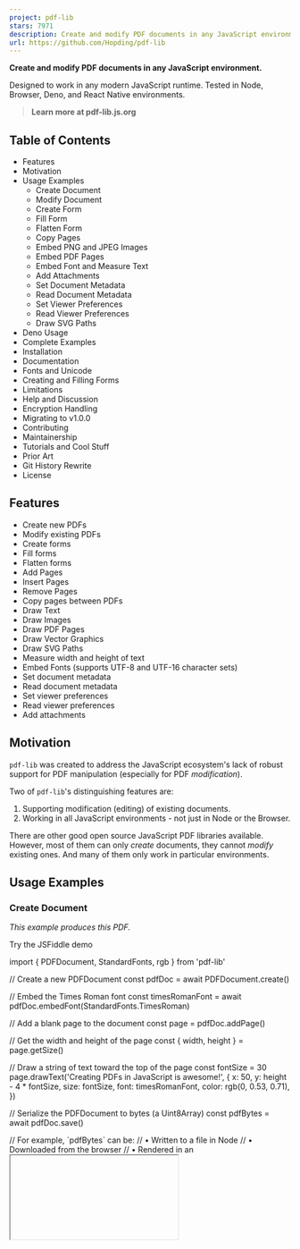```yaml
---
project: pdf-lib
stars: 7971
description: Create and modify PDF documents in any JavaScript environment
url: https://github.com/Hopding/pdf-lib
---
```


**Create and modify PDF documents in any JavaScript environment.**

Designed to work in any modern JavaScript runtime. Tested in Node, Browser, Deno, and React Native environments.

  

  

> **Learn more at pdf-lib.js.org**

Table of Contents
-----------------

-   Features
-   Motivation
-   Usage Examples
    -   Create Document
    -   Modify Document
    -   Create Form
    -   Fill Form
    -   Flatten Form
    -   Copy Pages
    -   Embed PNG and JPEG Images
    -   Embed PDF Pages
    -   Embed Font and Measure Text
    -   Add Attachments
    -   Set Document Metadata
    -   Read Document Metadata
    -   Set Viewer Preferences
    -   Read Viewer Preferences
    -   Draw SVG Paths
-   Deno Usage
-   Complete Examples
-   Installation
-   Documentation
-   Fonts and Unicode
-   Creating and Filling Forms
-   Limitations
-   Help and Discussion
-   Encryption Handling
-   Migrating to v1.0.0
-   Contributing
-   Maintainership
-   Tutorials and Cool Stuff
-   Prior Art
-   Git History Rewrite
-   License

Features
--------

-   Create new PDFs
-   Modify existing PDFs
-   Create forms
-   Fill forms
-   Flatten forms
-   Add Pages
-   Insert Pages
-   Remove Pages
-   Copy pages between PDFs
-   Draw Text
-   Draw Images
-   Draw PDF Pages
-   Draw Vector Graphics
-   Draw SVG Paths
-   Measure width and height of text
-   Embed Fonts (supports UTF-8 and UTF-16 character sets)
-   Set document metadata
-   Read document metadata
-   Set viewer preferences
-   Read viewer preferences
-   Add attachments

Motivation
----------

`pdf-lib` was created to address the JavaScript ecosystem's lack of robust support for PDF manipulation (especially for PDF _modification_).

Two of `pdf-lib`'s distinguishing features are:

1.  Supporting modification (editing) of existing documents.
2.  Working in all JavaScript environments - not just in Node or the Browser.

There are other good open source JavaScript PDF libraries available. However, most of them can only _create_ documents, they cannot _modify_ existing ones. And many of them only work in particular environments.

Usage Examples
--------------

### Create Document

_This example produces this PDF._

Try the JSFiddle demo

import { PDFDocument, StandardFonts, rgb } from 'pdf-lib'

// Create a new PDFDocument
const pdfDoc \= await PDFDocument.create()

// Embed the Times Roman font
const timesRomanFont \= await pdfDoc.embedFont(StandardFonts.TimesRoman)

// Add a blank page to the document
const page \= pdfDoc.addPage()

// Get the width and height of the page
const { width, height } \= page.getSize()

// Draw a string of text toward the top of the page
const fontSize \= 30
page.drawText('Creating PDFs in JavaScript is awesome!', {
  x: 50,
  y: height \- 4 \* fontSize,
  size: fontSize,
  font: timesRomanFont,
  color: rgb(0, 0.53, 0.71),
})

// Serialize the PDFDocument to bytes (a Uint8Array)
const pdfBytes \= await pdfDoc.save()

// For example, \`pdfBytes\` can be:
//   • Written to a file in Node
//   • Downloaded from the browser
//   • Rendered in an <iframe>

### Modify Document

_This example produces this PDF_ (when this PDF is used for the `existingPdfBytes` variable).

Try the JSFiddle demo

import { degrees, PDFDocument, rgb, StandardFonts } from 'pdf-lib';

// This should be a Uint8Array or ArrayBuffer
// This data can be obtained in a number of different ways
// If your running in a Node environment, you could use fs.readFile()
// In the browser, you could make a fetch() call and use res.arrayBuffer()
const existingPdfBytes \= ...

// Load a PDFDocument from the existing PDF bytes
const pdfDoc \= await PDFDocument.load(existingPdfBytes)

// Embed the Helvetica font
const helveticaFont \= await pdfDoc.embedFont(StandardFonts.Helvetica)

// Get the first page of the document
const pages \= pdfDoc.getPages()
const firstPage \= pages\[0\]

// Get the width and height of the first page
const { width, height } \= firstPage.getSize()

// Draw a string of text diagonally across the first page
firstPage.drawText('This text was added with JavaScript!', {
  x: 5,
  y: height / 2 + 300,
  size: 50,
  font: helveticaFont,
  color: rgb(0.95, 0.1, 0.1),
  rotate: degrees(\-45),
})

// Serialize the PDFDocument to bytes (a Uint8Array)
const pdfBytes \= await pdfDoc.save()

// For example, \`pdfBytes\` can be:
//   • Written to a file in Node
//   • Downloaded from the browser
//   • Rendered in an <iframe>

### Create Form

_This example produces this PDF._

Try the JSFiddle demo

> See also Creating and Filling Forms

import { PDFDocument } from 'pdf-lib'

// Create a new PDFDocument
const pdfDoc \= await PDFDocument.create()

// Add a blank page to the document
const page \= pdfDoc.addPage(\[550, 750\])

// Get the form so we can add fields to it
const form \= pdfDoc.getForm()

// Add the superhero text field and description
page.drawText('Enter your favorite superhero:', { x: 50, y: 700, size: 20 })

const superheroField \= form.createTextField('favorite.superhero')
superheroField.setText('One Punch Man')
superheroField.addToPage(page, { x: 55, y: 640 })

// Add the rocket radio group, labels, and description
page.drawText('Select your favorite rocket:', { x: 50, y: 600, size: 20 })

page.drawText('Falcon Heavy', { x: 120, y: 560, size: 18 })
page.drawText('Saturn IV', { x: 120, y: 500, size: 18 })
page.drawText('Delta IV Heavy', { x: 340, y: 560, size: 18 })
page.drawText('Space Launch System', { x: 340, y: 500, size: 18 })

const rocketField \= form.createRadioGroup('favorite.rocket')
rocketField.addOptionToPage('Falcon Heavy', page, { x: 55, y: 540 })
rocketField.addOptionToPage('Saturn IV', page, { x: 55, y: 480 })
rocketField.addOptionToPage('Delta IV Heavy', page, { x: 275, y: 540 })
rocketField.addOptionToPage('Space Launch System', page, { x: 275, y: 480 })
rocketField.select('Saturn IV')

// Add the gundam check boxes, labels, and description
page.drawText('Select your favorite gundams:', { x: 50, y: 440, size: 20 })

page.drawText('Exia', { x: 120, y: 400, size: 18 })
page.drawText('Kyrios', { x: 120, y: 340, size: 18 })
page.drawText('Virtue', { x: 340, y: 400, size: 18 })
page.drawText('Dynames', { x: 340, y: 340, size: 18 })

const exiaField \= form.createCheckBox('gundam.exia')
const kyriosField \= form.createCheckBox('gundam.kyrios')
const virtueField \= form.createCheckBox('gundam.virtue')
const dynamesField \= form.createCheckBox('gundam.dynames')

exiaField.addToPage(page, { x: 55, y: 380 })
kyriosField.addToPage(page, { x: 55, y: 320 })
virtueField.addToPage(page, { x: 275, y: 380 })
dynamesField.addToPage(page, { x: 275, y: 320 })

exiaField.check()
dynamesField.check()

// Add the planet dropdown and description
page.drawText('Select your favorite planet\*:', { x: 50, y: 280, size: 20 })

const planetsField \= form.createDropdown('favorite.planet')
planetsField.addOptions(\['Venus', 'Earth', 'Mars', 'Pluto'\])
planetsField.select('Pluto')
planetsField.addToPage(page, { x: 55, y: 220 })

// Add the person option list and description
page.drawText('Select your favorite person:', { x: 50, y: 180, size: 18 })

const personField \= form.createOptionList('favorite.person')
personField.addOptions(\[
  'Julius Caesar',
  'Ada Lovelace',
  'Cleopatra',
  'Aaron Burr',
  'Mark Antony',
\])
personField.select('Ada Lovelace')
personField.addToPage(page, { x: 55, y: 70 })

// Just saying...
page.drawText(\`\* Pluto should be a planet too!\`, { x: 15, y: 15, size: 15 })

// Serialize the PDFDocument to bytes (a Uint8Array)
const pdfBytes \= await pdfDoc.save()

// For example, \`pdfBytes\` can be:
//   • Written to a file in Node
//   • Downloaded from the browser
//   • Rendered in an <iframe>

### Fill Form

_This example produces this PDF_ (when this PDF is used for the `formPdfBytes` variable, this image is used for the `marioImageBytes` variable, and this image is used for the `emblemImageBytes` variable).

Try the JSFiddle demo

> See also Creating and Filling Forms

import { PDFDocument } from 'pdf-lib'

// These should be Uint8Arrays or ArrayBuffers
// This data can be obtained in a number of different ways
// If your running in a Node environment, you could use fs.readFile()
// In the browser, you could make a fetch() call and use res.arrayBuffer()
const formPdfBytes \= ...
const marioImageBytes \= ...
const emblemImageBytes \= ...

// Load a PDF with form fields
const pdfDoc \= await PDFDocument.load(formPdfBytes)

// Embed the Mario and emblem images
const marioImage \= await pdfDoc.embedPng(marioImageBytes)
const emblemImage \= await pdfDoc.embedPng(emblemImageBytes)

// Get the form containing all the fields
const form \= pdfDoc.getForm()

// Get all fields in the PDF by their names
const nameField \= form.getTextField('CharacterName 2')
const ageField \= form.getTextField('Age')
const heightField \= form.getTextField('Height')
const weightField \= form.getTextField('Weight')
const eyesField \= form.getTextField('Eyes')
const skinField \= form.getTextField('Skin')
const hairField \= form.getTextField('Hair')

const alliesField \= form.getTextField('Allies')
const factionField \= form.getTextField('FactionName')
const backstoryField \= form.getTextField('Backstory')
const traitsField \= form.getTextField('Feat+Traits')
const treasureField \= form.getTextField('Treasure')

const characterImageField \= form.getButton('CHARACTER IMAGE')
const factionImageField \= form.getTextField('Faction Symbol Image')

// Fill in the basic info fields
nameField.setText('Mario')
ageField.setText('24 years')
heightField.setText(\`5' 1"\`)
weightField.setText('196 lbs')
eyesField.setText('blue')
skinField.setText('white')
hairField.setText('brown')

// Fill the character image field with our Mario image
characterImageField.setImage(marioImage)

// Fill in the allies field
alliesField.setText(
  \[
    \`Allies:\`,
    \`  • Princess Daisy\`,
    \`  • Princess Peach\`,
    \`  • Rosalina\`,
    \`  • Geno\`,
    \`  • Luigi\`,
    \`  • Donkey Kong\`,
    \`  • Yoshi\`,
    \`  • Diddy Kong\`,
    \`\`,
    \`Organizations:\`,
    \`  • Italian Plumbers Association\`,
  \].join('\\n'),
)

// Fill in the faction name field
factionField.setText(\`Mario's Emblem\`)

// Fill the faction image field with our emblem image
factionImageField.setImage(emblemImage)

// Fill in the backstory field
backstoryField.setText(
  \`Mario is a fictional character in the Mario video game franchise, owned by Nintendo and created by Japanese video game designer Shigeru Miyamoto. Serving as the company's mascot and the eponymous protagonist of the series, Mario has appeared in over 200 video games since his creation. Depicted as a short, pudgy, Italian plumber who resides in the Mushroom Kingdom, his adventures generally center upon rescuing Princess Peach from the Koopa villain Bowser. His younger brother and sidekick is Luigi.\`,
)

// Fill in the traits field
traitsField.setText(
  \[
    \`Mario can use three basic three power-ups:\`,
    \`  • the Super Mushroom, which causes Mario to grow larger\`,
    \`  • the Fire Flower, which allows Mario to throw fireballs\`,
    \`  • the Starman, which gives Mario temporary invincibility\`,
  \].join('\\n'),
)

// Fill in the treasure field
treasureField.setText(\['• Gold coins', '• Treasure chests'\].join('\\n'))

// Serialize the PDFDocument to bytes (a Uint8Array)
const pdfBytes \= await pdfDoc.save()

// For example, \`pdfBytes\` can be:
//   • Written to a file in Node
//   • Downloaded from the browser
//   • Rendered in an <iframe>

### Flatten Form

_This example produces this PDF_ (when this PDF is used for the `formPdfBytes` variable).

Try the JSFiddle demo

import { PDFDocument } from 'pdf-lib'

// This should be a Uint8Array or ArrayBuffer
// This data can be obtained in a number of different ways
// If your running in a Node environment, you could use fs.readFile()
// In the browser, you could make a fetch() call and use res.arrayBuffer()
const formPdfBytes \= ...

// Load a PDF with form fields
const pdfDoc \= await PDFDocument.load(formPdfBytes)

// Get the form containing all the fields
const form \= pdfDoc.getForm()

// Fill the form's fields
form.getTextField('Text1').setText('Some Text');

form.getRadioGroup('Group2').select('Choice1');
form.getRadioGroup('Group3').select('Choice3');
form.getRadioGroup('Group4').select('Choice1');

form.getCheckBox('Check Box3').check();
form.getCheckBox('Check Box4').uncheck();

form.getDropdown('Dropdown7').select('Infinity');

form.getOptionList('List Box6').select('Honda');

// Flatten the form's fields
form.flatten();

// Serialize the PDFDocument to bytes (a Uint8Array)
const pdfBytes \= await pdfDoc.save()

// For example, \`pdfBytes\` can be:
//   • Written to a file in Node
//   • Downloaded from the browser
//   • Rendered in an <iframe>

### Copy Pages

_This example produces this PDF_ (when this PDF is used for the `firstDonorPdfBytes` variable and this PDF is used for the `secondDonorPdfBytes` variable).

Try the JSFiddle demo

import { PDFDocument } from 'pdf-lib'

// Create a new PDFDocument
const pdfDoc \= await PDFDocument.create()

// These should be Uint8Arrays or ArrayBuffers
// This data can be obtained in a number of different ways
// If your running in a Node environment, you could use fs.readFile()
// In the browser, you could make a fetch() call and use res.arrayBuffer()
const firstDonorPdfBytes \= ...
const secondDonorPdfBytes \= ...

// Load a PDFDocument from each of the existing PDFs
const firstDonorPdfDoc \= await PDFDocument.load(firstDonorPdfBytes)
const secondDonorPdfDoc \= await PDFDocument.load(secondDonorPdfBytes)

// Copy the 1st page from the first donor document, and
// the 743rd page from the second donor document
const \[firstDonorPage\] \= await pdfDoc.copyPages(firstDonorPdfDoc, \[0\])
const \[secondDonorPage\] \= await pdfDoc.copyPages(secondDonorPdfDoc, \[742\])

// Add the first copied page
pdfDoc.addPage(firstDonorPage)

// Insert the second copied page to index 0, so it will be the
// first page in \`pdfDoc\`
pdfDoc.insertPage(0, secondDonorPage)

// Serialize the PDFDocument to bytes (a Uint8Array)
const pdfBytes \= await pdfDoc.save()

// For example, \`pdfBytes\` can be:
//   • Written to a file in Node
//   • Downloaded from the browser
//   • Rendered in an <iframe>

### Embed PNG and JPEG Images

_This example produces this PDF_ (when this image is used for the `jpgImageBytes` variable and this image is used for the `pngImageBytes` variable).

Try the JSFiddle demo

import { PDFDocument } from 'pdf-lib'

// These should be Uint8Arrays or ArrayBuffers
// This data can be obtained in a number of different ways
// If your running in a Node environment, you could use fs.readFile()
// In the browser, you could make a fetch() call and use res.arrayBuffer()
const jpgImageBytes \= ...
const pngImageBytes \= ...

// Create a new PDFDocument
const pdfDoc \= await PDFDocument.create()

// Embed the JPG image bytes and PNG image bytes
const jpgImage \= await pdfDoc.embedJpg(jpgImageBytes)
const pngImage \= await pdfDoc.embedPng(pngImageBytes)

// Get the width/height of the JPG image scaled down to 25% of its original size
const jpgDims \= jpgImage.scale(0.25)

// Get the width/height of the PNG image scaled down to 50% of its original size
const pngDims \= pngImage.scale(0.5)

// Add a blank page to the document
const page \= pdfDoc.addPage()

// Draw the JPG image in the center of the page
page.drawImage(jpgImage, {
  x: page.getWidth() / 2 \- jpgDims.width / 2,
  y: page.getHeight() / 2 \- jpgDims.height / 2,
  width: jpgDims.width,
  height: jpgDims.height,
})

// Draw the PNG image near the lower right corner of the JPG image
page.drawImage(pngImage, {
  x: page.getWidth() / 2 \- pngDims.width / 2 + 75,
  y: page.getHeight() / 2 \- pngDims.height,
  width: pngDims.width,
  height: pngDims.height,
})

// Serialize the PDFDocument to bytes (a Uint8Array)
const pdfBytes \= await pdfDoc.save()

// For example, \`pdfBytes\` can be:
//   • Written to a file in Node
//   • Downloaded from the browser
//   • Rendered in an <iframe>

### Embed PDF Pages

_This example produces this PDF_ (when this PDF is used for the `americanFlagPdfBytes` variable and this PDF is used for the `usConstitutionPdfBytes` variable).

Try the JSFiddle demo

import { PDFDocument } from 'pdf-lib'

// These should be Uint8Arrays or ArrayBuffers
// This data can be obtained in a number of different ways
// If your running in a Node environment, you could use fs.readFile()
// In the browser, you could make a fetch() call and use res.arrayBuffer()
const americanFlagPdfBytes \= ...
const usConstitutionPdfBytes \= ...

// Create a new PDFDocument
const pdfDoc \= await PDFDocument.create()

// Embed the American flag PDF bytes
const \[americanFlag\] \= await pdfDoc.embedPdf(americanFlagPdfBytes)

// Load the U.S. constitution PDF bytes
const usConstitutionPdf \= await PDFDocument.load(usConstitutionPdfBytes)

// Embed the second page of the constitution and clip the preamble
const preamble \= await pdfDoc.embedPage(usConstitutionPdf.getPages()\[1\], {
  left: 55,
  bottom: 485,
  right: 300,
  top: 575,
})

// Get the width/height of the American flag PDF scaled down to 30% of
// its original size
const americanFlagDims \= americanFlag.scale(0.3)

// Get the width/height of the preamble clipping scaled up to 225% of
// its original size
const preambleDims \= preamble.scale(2.25)

// Add a blank page to the document
const page \= pdfDoc.addPage()

// Draw the American flag image in the center top of the page
page.drawPage(americanFlag, {
  ...americanFlagDims,
  x: page.getWidth() / 2 \- americanFlagDims.width / 2,
  y: page.getHeight() \- americanFlagDims.height \- 150,
})

// Draw the preamble clipping in the center bottom of the page
page.drawPage(preamble, {
  ...preambleDims,
  x: page.getWidth() / 2 \- preambleDims.width / 2,
  y: page.getHeight() / 2 \- preambleDims.height / 2 \- 50,
})

// Serialize the PDFDocument to bytes (a Uint8Array)
const pdfBytes \= await pdfDoc.save()

// For example, \`pdfBytes\` can be:
//   • Written to a file in Node
//   • Downloaded from the browser
//   • Rendered in an <iframe>

### Embed Font and Measure Text

`pdf-lib` relies on a sister module to support embedding custom fonts: `@pdf-lib/fontkit`. You must add the `@pdf-lib/fontkit` module to your project and register it using `pdfDoc.registerFontkit(...)` before embedding custom fonts.

> **See below for detailed installation instructions on installing `@pdf-lib/fontkit` as a UMD or NPM module.**

_This example produces this PDF_ (when this font is used for the `fontBytes` variable).

Try the JSFiddle demo

import { PDFDocument, rgb } from 'pdf-lib'
import fontkit from '@pdf-lib/fontkit'

// This should be a Uint8Array or ArrayBuffer
// This data can be obtained in a number of different ways
// If you're running in a Node environment, you could use fs.readFile()
// In the browser, you could make a fetch() call and use res.arrayBuffer()
const fontBytes \= ...

// Create a new PDFDocument
const pdfDoc \= await PDFDocument.create()

// Register the \`fontkit\` instance
pdfDoc.registerFontkit(fontkit)

// Embed our custom font in the document
const customFont \= await pdfDoc.embedFont(fontBytes)

// Add a blank page to the document
const page \= pdfDoc.addPage()

// Create a string of text and measure its width and height in our custom font
const text \= 'This is text in an embedded font!'
const textSize \= 35
const textWidth \= customFont.widthOfTextAtSize(text, textSize)
const textHeight \= customFont.heightAtSize(textSize)

// Draw the string of text on the page
page.drawText(text, {
  x: 40,
  y: 450,
  size: textSize,
  font: customFont,
  color: rgb(0, 0.53, 0.71),
})

// Draw a box around the string of text
page.drawRectangle({
  x: 40,
  y: 450,
  width: textWidth,
  height: textHeight,
  borderColor: rgb(1, 0, 0),
  borderWidth: 1.5,
})

// Serialize the PDFDocument to bytes (a Uint8Array)
const pdfBytes \= await pdfDoc.save()

// For example, \`pdfBytes\` can be:
//   • Written to a file in Node
//   • Downloaded from the browser
//   • Rendered in an <iframe>

### Add Attachments

_This example produces this PDF_ (when this image is used for the `jpgAttachmentBytes` variable and this PDF is used for the `pdfAttachmentBytes` variable).

Try the JSFiddle demo

import { PDFDocument } from 'pdf-lib'

// These should be Uint8Arrays or ArrayBuffers
// This data can be obtained in a number of different ways
// If your running in a Node environment, you could use fs.readFile()
// In the browser, you could make a fetch() call and use res.arrayBuffer()
const jpgAttachmentBytes \= ...
const pdfAttachmentBytes \= ...

// Create a new PDFDocument
const pdfDoc \= await PDFDocument.create()

// Add the JPG attachment
await pdfDoc.attach(jpgAttachmentBytes, 'cat\_riding\_unicorn.jpg', {
  mimeType: 'image/jpeg',
  description: 'Cool cat riding a unicorn! 🦄🐈🕶️',
  creationDate: new Date('2019/12/01'),
  modificationDate: new Date('2020/04/19'),
})

// Add the PDF attachment
await pdfDoc.attach(pdfAttachmentBytes, 'us\_constitution.pdf', {
  mimeType: 'application/pdf',
  description: 'Constitution of the United States 🇺🇸🦅',
  creationDate: new Date('1787/09/17'),
  modificationDate: new Date('1992/05/07'),
})

// Add a page with some text
const page \= pdfDoc.addPage();
page.drawText('This PDF has two attachments', { x: 135, y: 415 })

// Serialize the PDFDocument to bytes (a Uint8Array)
const pdfBytes \= await pdfDoc.save()

// For example, \`pdfBytes\` can be:
//   • Written to a file in Node
//   • Downloaded from the browser
//   • Rendered in an <iframe>

### Set Document Metadata

_This example produces this PDF_.

Try the JSFiddle demo

import { PDFDocument, StandardFonts } from 'pdf-lib'

// Create a new PDFDocument
const pdfDoc \= await PDFDocument.create()

// Embed the Times Roman font
const timesRomanFont \= await pdfDoc.embedFont(StandardFonts.TimesRoman)

// Add a page and draw some text on it
const page \= pdfDoc.addPage(\[500, 600\])
page.setFont(timesRomanFont)
page.drawText('The Life of an Egg', { x: 60, y: 500, size: 50 })
page.drawText('An Epic Tale of Woe', { x: 125, y: 460, size: 25 })

// Set all available metadata fields on the PDFDocument. Note that these fields
// are visible in the "Document Properties" section of most PDF readers.
pdfDoc.setTitle('🥚 The Life of an Egg 🍳')
pdfDoc.setAuthor('Humpty Dumpty')
pdfDoc.setSubject('📘 An Epic Tale of Woe 📖')
pdfDoc.setKeywords(\['eggs', 'wall', 'fall', 'king', 'horses', 'men'\])
pdfDoc.setProducer('PDF App 9000 🤖')
pdfDoc.setCreator('pdf-lib (https://github.com/Hopding/pdf-lib)')
pdfDoc.setCreationDate(new Date('2018-06-24T01:58:37.228Z'))
pdfDoc.setModificationDate(new Date('2019-12-21T07:00:11.000Z'))

// Serialize the PDFDocument to bytes (a Uint8Array)
const pdfBytes \= await pdfDoc.save()

// For example, \`pdfBytes\` can be:
//   • Written to a file in Node
//   • Downloaded from the browser
//   • Rendered in an <iframe>

### Read Document Metadata

Try the JSFiddle demo

import { PDFDocument } from 'pdf-lib'

// This should be a Uint8Array or ArrayBuffer
// This data can be obtained in a number of different ways
// If your running in a Node environment, you could use fs.readFile()
// In the browser, you could make a fetch() call and use res.arrayBuffer()
const existingPdfBytes \= ...

// Load a PDFDocument without updating its existing metadata
const pdfDoc \= await PDFDocument.load(existingPdfBytes, {
  updateMetadata: false
})

// Print all available metadata fields
console.log('Title:', pdfDoc.getTitle())
console.log('Author:', pdfDoc.getAuthor())
console.log('Subject:', pdfDoc.getSubject())
console.log('Creator:', pdfDoc.getCreator())
console.log('Keywords:', pdfDoc.getKeywords())
console.log('Producer:', pdfDoc.getProducer())
console.log('Creation Date:', pdfDoc.getCreationDate())
console.log('Modification Date:', pdfDoc.getModificationDate())

This script outputs the following (_when this PDF is used for the `existingPdfBytes` variable_):

```
Title: Microsoft Word - Basic Curriculum Vitae example.doc
Author: Administrator
Subject: undefined
Creator: PScript5.dll Version 5.2
Keywords: undefined
Producer: Acrobat Distiller 8.1.0 (Windows)
Creation Date: 2010-07-29T14:26:00.000Z
Modification Date: 2010-07-29T14:26:00.000Z
```

### Set Viewer Preferences

import {
  PDFDocument,
  StandardFonts,
  NonFullScreenPageMode,
  ReadingDirection,
  PrintScaling,
  Duplex,
  PDFName,
} from 'pdf-lib'

// Create a new PDFDocument
const pdfDoc \= await PDFDocument.create()

// Embed the Times Roman font
const timesRomanFont \= await pdfDoc.embedFont(StandardFonts.TimesRoman)

// Add a page and draw some text on it
const page \= pdfDoc.addPage(\[500, 600\])
page.setFont(timesRomanFont)
page.drawText('The Life of an Egg', { x: 60, y: 500, size: 50 })
page.drawText('An Epic Tale of Woe', { x: 125, y: 460, size: 25 })

// Set all available viewer preferences on the PDFDocument:
const viewerPrefs \= pdfDoc.catalog.getOrCreateViewerPreferences()
viewerPrefs.setHideToolbar(true)
viewerPrefs.setHideMenubar(true)
viewerPrefs.setHideWindowUI(true)
viewerPrefs.setFitWindow(true)
viewerPrefs.setCenterWindow(true)
viewerPrefs.setDisplayDocTitle(true)

// Set the PageMode (otherwise setting NonFullScreenPageMode has no meaning)
pdfDoc.catalog.set(PDFName.of('PageMode'), PDFName.of('FullScreen'))

// Set what happens when fullScreen is closed
viewerPrefs.setNonFullScreenPageMode(NonFullScreenPageMode.UseOutlines)

viewerPrefs.setReadingDirection(ReadingDirection.L2R)
viewerPrefs.setPrintScaling(PrintScaling.None)
viewerPrefs.setDuplex(Duplex.DuplexFlipLongEdge)
viewerPrefs.setPickTrayByPDFSize(true)

// We can set the default print range to only the first page
viewerPrefs.setPrintPageRange({ start: 0, end: 0 })

// Or we can supply noncontiguous ranges (e.g. pages 1, 3, and 5-7)
viewerPrefs.setPrintPageRange(\[
  { start: 0, end: 0 },
  { start: 2, end: 2 },
  { start: 4, end: 6 },
\])

viewerPrefs.setNumCopies(2)

// Serialize the PDFDocument to bytes (a Uint8Array)
const pdfBytes \= await pdfDoc.save()

// For example, \`pdfBytes\` can be:
//   • Written to a file in Node
//   • Downloaded from the browser
//   • Rendered in an <iframe>

### Read Viewer Preferences

import { PDFDocument } from 'pdf-lib'

// This should be a Uint8Array or ArrayBuffer
// This data can be obtained in a number of different ways
// If your running in a Node environment, you could use fs.readFile()
// In the browser, you could make a fetch() call and use res.arrayBuffer()
const existingPdfBytes \= ...

// Load a PDFDocument without updating its existing metadata
const pdfDoc \= await PDFDocument.load(existingPdfBytes)
const viewerPrefs \= pdfDoc.catalog.getOrCreateViewerPreferences()

// Print all available viewer preference fields
console.log('HideToolbar:', viewerPrefs.getHideToolbar())
console.log('HideMenubar:', viewerPrefs.getHideMenubar())
console.log('HideWindowUI:', viewerPrefs.getHideWindowUI())
console.log('FitWindow:', viewerPrefs.getFitWindow())
console.log('CenterWindow:', viewerPrefs.getCenterWindow())
console.log('DisplayDocTitle:', viewerPrefs.getDisplayDocTitle())
console.log('NonFullScreenPageMode:', viewerPrefs.getNonFullScreenPageMode())
console.log('ReadingDirection:', viewerPrefs.getReadingDirection())
console.log('PrintScaling:', viewerPrefs.getPrintScaling())
console.log('Duplex:', viewerPrefs.getDuplex())
console.log('PickTrayByPDFSize:', viewerPrefs.getPickTrayByPDFSize())
console.log('PrintPageRange:', viewerPrefs.getPrintPageRange())
console.log('NumCopies:', viewerPrefs.getNumCopies())

This script outputs the following (_when this PDF is used for the `existingPdfBytes` variable_):

```
HideToolbar: true
HideMenubar: true
HideWindowUI: false
FitWindow: true
CenterWindow: true
DisplayDocTitle: true
NonFullScreenPageMode: UseNone
ReadingDirection: R2L
PrintScaling: None
Duplex: DuplexFlipLongEdge
PickTrayByPDFSize: true
PrintPageRange: [ { start: 1, end: 1 }, { start: 3, end: 4 } ]
NumCopies: 2
```

### Draw SVG Paths

_This example produces this PDF_.

Try the JSFiddle demo

import { PDFDocument, rgb } from 'pdf-lib'

// SVG path for a wavy line
const svgPath \=
  'M 0,20 L 100,160 Q 130,200 150,120 C 190,-40 200,200 300,150 L 400,90'

// Create a new PDFDocument
const pdfDoc \= await PDFDocument.create()

// Add a blank page to the document
const page \= pdfDoc.addPage()
page.moveTo(100, page.getHeight() \- 5)

// Draw the SVG path as a black line
page.moveDown(25)
page.drawSvgPath(svgPath)

// Draw the SVG path as a thick green line
page.moveDown(200)
page.drawSvgPath(svgPath, { borderColor: rgb(0, 1, 0), borderWidth: 5 })

// Draw the SVG path and fill it with red
page.moveDown(200)
page.drawSvgPath(svgPath, { color: rgb(1, 0, 0) })

// Draw the SVG path at 50% of its original size
page.moveDown(200)
page.drawSvgPath(svgPath, { scale: 0.5 })

// Serialize the PDFDocument to bytes (a Uint8Array)
const pdfBytes \= await pdfDoc.save()

// For example, \`pdfBytes\` can be:
//   • Written to a file in Node
//   • Downloaded from the browser
//   • Rendered in an <iframe>

Deno Usage
----------

`pdf-lib` fully supports the exciting new Deno runtime! All of the usage examples work in Deno. The only thing you need to do is change the imports for `pdf-lib` and `@pdf-lib/fontkit` to use the Skypack CDN, because Deno requires all modules to be referenced via URLs.

> **See also How to Create and Modify PDF Files in Deno With pdf-lib**

### Creating a Document with Deno

Below is the **create document** example modified for Deno:

import {
  PDFDocument,
  StandardFonts,
  rgb,
} from 'https://cdn.skypack.dev/pdf-lib@^1.11.1?dts';

const pdfDoc \= await PDFDocument.create();
const timesRomanFont \= await pdfDoc.embedFont(StandardFonts.TimesRoman);

const page \= pdfDoc.addPage();
const { width, height } \= page.getSize();
const fontSize \= 30;
page.drawText('Creating PDFs in JavaScript is awesome!', {
  x: 50,
  y: height \- 4 \* fontSize,
  size: fontSize,
  font: timesRomanFont,
  color: rgb(0, 0.53, 0.71),
});

const pdfBytes \= await pdfDoc.save();

await Deno.writeFile('out.pdf', pdfBytes);

If you save this script as `create-document.ts`, you can execute it using Deno with the following command:

```
deno run --allow-write create-document.ts
```

The resulting `out.pdf` file will look like this PDF.

### Embedding a Font with Deno

Here's a slightly more complicated example demonstrating how to embed a font and measure text in Deno:

import {
  degrees,
  PDFDocument,
  rgb,
  StandardFonts,
} from 'https://cdn.skypack.dev/pdf-lib@^1.11.1?dts';
import fontkit from 'https://cdn.skypack.dev/@pdf-lib/fontkit@^1.0.0?dts';

const url \= 'https://pdf-lib.js.org/assets/ubuntu/Ubuntu-R.ttf';
const fontBytes \= await fetch(url).then((res) \=> res.arrayBuffer());

const pdfDoc \= await PDFDocument.create();

pdfDoc.registerFontkit(fontkit);
const customFont \= await pdfDoc.embedFont(fontBytes);

const page \= pdfDoc.addPage();

const text \= 'This is text in an embedded font!';
const textSize \= 35;
const textWidth \= customFont.widthOfTextAtSize(text, textSize);
const textHeight \= customFont.heightAtSize(textSize);

page.drawText(text, {
  x: 40,
  y: 450,
  size: textSize,
  font: customFont,
  color: rgb(0, 0.53, 0.71),
});
page.drawRectangle({
  x: 40,
  y: 450,
  width: textWidth,
  height: textHeight,
  borderColor: rgb(1, 0, 0),
  borderWidth: 1.5,
});

const pdfBytes \= await pdfDoc.save();

await Deno.writeFile('out.pdf', pdfBytes);

If you save this script as `custom-font.ts`, you can execute it with the following command:

```
deno run --allow-write --allow-net custom-font.ts
```

The resulting `out.pdf` file will look like this PDF.

Complete Examples
-----------------

The usage examples provide code that is brief and to the point, demonstrating the different features of `pdf-lib`. You can find complete working examples in the `apps/` directory. These apps are used to do manual testing of `pdf-lib` before every release (in addition to the automated tests).

There are currently four apps:

-   **`node`** - contains tests for `pdf-lib` in Node environments. These tests are a handy reference when trying to save/load PDFs, fonts, or images with `pdf-lib` from the filesystem. They also allow you to quickly open your PDFs in different viewers (Acrobat, Preview, Foxit, Chrome, Firefox, etc...) to ensure compatibility.
-   **`web`** - contains tests for `pdf-lib` in browser environments. These tests are a handy reference when trying to save/load PDFs, fonts, or images with `pdf-lib` in a browser environment.
-   **`rn`** - contains tests for `pdf-lib` in React Native environments. These tests are a handy reference when trying to save/load PDFs, fonts, or images with `pdf-lib` in a React Native environment.
-   **`deno`** - contains tests for `pdf-lib` in Deno environments. These tests are a handy reference when trying to save/load PDFs, fonts, or images with `pdf-lib` from the filesystem.

Installation
------------

### NPM Module

To install the latest stable version:

# With npm
npm install --save pdf-lib

# With yarn
yarn add pdf-lib

This assumes you're using npm or yarn as your package manager.

### UMD Module

You can also download `pdf-lib` as a UMD module from unpkg or jsDelivr. The UMD builds have been compiled to ES5, so they should work in any modern browser. UMD builds are useful if you aren't using a package manager or module bundler. For example, you can use them directly in the `<script>` tag of an HTML page.

The following builds are available:

-   https://unpkg.com/pdf-lib/dist/pdf-lib.js
-   https://unpkg.com/pdf-lib/dist/pdf-lib.min.js
-   https://cdn.jsdelivr.net/npm/pdf-lib/dist/pdf-lib.js
-   https://cdn.jsdelivr.net/npm/pdf-lib/dist/pdf-lib.min.js

> **NOTE:** if you are using the CDN scripts in production, you should include a specific version number in the URL, for example:
> 
> -   https://unpkg.com/pdf-lib@1.4.0/dist/pdf-lib.min.js
> -   https://cdn.jsdelivr.net/npm/pdf-lib@1.4.0/dist/pdf-lib.min.js

When using a UMD build, you will have access to a global `window.PDFLib` variable. This variable contains all of the classes and functions exported by `pdf-lib`. For example:

// NPM module
import { PDFDocument, rgb } from 'pdf-lib';

// UMD module
var PDFDocument \= PDFLib.PDFDocument;
var rgb \= PDFLib.rgb;

Fontkit Installation
--------------------

`pdf-lib` relies upon a sister module to support embedding custom fonts: `@pdf-lib/fontkit`. You must add the `@pdf-lib/fontkit` module to your project and register it using `pdfDoc.registerFontkit(...)` before embedding custom fonts (see the font embedding example). This module is not included by default because not all users need it, and it increases bundle size.

Installing this module is easy. Just like `pdf-lib` itself, `@pdf-lib/fontkit` can be installed with `npm`/`yarn` or as a UMD module.

### Fontkit NPM Module

# With npm
npm install --save @pdf-lib/fontkit

# With yarn
yarn add @pdf-lib/fontkit

To register the `fontkit` instance:

import { PDFDocument } from 'pdf-lib'
import fontkit from '@pdf-lib/fontkit'

const pdfDoc \= await PDFDocument.create()
pdfDoc.registerFontkit(fontkit)

### Fontkit UMD Module

The following builds are available:

-   https://unpkg.com/@pdf-lib/fontkit/dist/fontkit.umd.js
-   https://unpkg.com/@pdf-lib/fontkit/dist/fontkit.umd.min.js
-   https://cdn.jsdelivr.net/npm/@pdf-lib/fontkit/dist/fontkit.umd.js
-   https://cdn.jsdelivr.net/npm/@pdf-lib/fontkit/dist/fontkit.umd.min.js

> **NOTE:** if you are using the CDN scripts in production, you should include a specific version number in the URL, for example:
> 
> -   https://unpkg.com/@pdf-lib/fontkit@0.0.4/dist/fontkit.umd.min.js
> -   https://cdn.jsdelivr.net/npm/@pdf-lib/fontkit@0.0.4/dist/fontkit.umd.min.js

When using a UMD build, you will have access to a global `window.fontkit` variable. To register the `fontkit` instance:

var pdfDoc \= await PDFLib.PDFDocument.create()
pdfDoc.registerFontkit(fontkit)

Documentation
-------------

API documentation is available on the project site at https://pdf-lib.js.org/docs/api/.

The repo for the project site (and generated documentation files) is located here: https://github.com/Hopding/pdf-lib-docs.

Fonts and Unicode
-----------------

When working with PDFs, you will frequently come across the terms "character encoding" and "font". If you have experience in web development, you may wonder why these are so prevalent. Aren't they just annoying details that you shouldn't need to worry about? Shouldn't PDF libraries and readers be able to handle all of this for you like web browsers can? Unfortunately, this is not the case. The nature of the PDF file format makes it very difficult to avoid thinking about character encodings and fonts when working with PDFs.

`pdf-lib` does its best to simplify things for you. But it can't perform magic. This means you should be aware of the following:

-   **There are 14 standard fonts** defined in the PDF specification. They are as follows: _Times Roman_ (normal, bold, and italic), _Helvetica_ (normal, bold, and italic), _Courier_ (normal, bold, and italic), _ZapfDingbats_ (normal), and _Symbol_ (normal). These 14 fonts are guaranteed to be available in PDF readers. As such, you do not need to embed any font data if you wish to use one of these fonts. You can use a standard font like so:
    
    import { PDFDocument, StandardFonts } from 'pdf-lib'
    const pdfDoc \= await PDFDocument.create()
    const courierFont \= await pdfDoc.embedFont(StandardFonts.Courier)
    const page \= pdfDoc.addPage()
    page.drawText('Some boring latin text in the Courier font', {
      font: courierFont,
    })
    
-   **The standard fonts do not support all characters** available in Unicode. The Times Roman, Helvetica, and Courier fonts use WinAnsi encoding (aka Windows-1252). The WinAnsi character set only supports 218 characters in the Latin alphabet. For this reason, many users will find the standard fonts insufficient for their use case. This is unfortunate, but there's nothing that PDF libraries can do to change this. This is a result of the PDF specification and its age. Note that the ZapfDingbats and Symbol fonts use their own specialized encodings that support 203 and 194 characters, respectively. However, the characters they support are not useful for most use cases. See here for an example of all 14 standard fonts.
-   **You can use characters outside the Latin alphabet** by embedding your own fonts. Embedding your own font requires to you load the font data (from a file or via a network request, for example) and pass it to the `embedFont` method. When you embed your own font, you can use any Unicode characters that it supports. This capability frees you from the limitations imposed by the standard fonts. Most PDF files use embedded fonts. You can embed and use a custom font like so (see also):
    
    import { PDFDocument } from 'pdf-lib'
    import fontkit from '@pdf-lib/fontkit'
    
    const url \= 'https://pdf-lib.js.org/assets/ubuntu/Ubuntu-R.ttf'
    const fontBytes \= await fetch(url).then((res) \=> res.arrayBuffer())
    
    const pdfDoc \= await PDFDocument.create()
    
    pdfDoc.registerFontkit(fontkit)
    const ubuntuFont \= await pdfDoc.embedFont(fontBytes)
    
    const page \= pdfDoc.addPage()
    page.drawText('Some fancy Unicode text in the ŪЬȕǹƚü font', {
      font: ubuntuFont,
    })
    

Note that encoding errors will be thrown if you try to use a character with a font that does not support it. For example, `Ω` is not in the WinAnsi character set. So trying to draw it on a page with the standard Helvetica font will throw the following error:

```
Error: WinAnsi cannot encode "Ω" (0x03a9)
    at Encoding.encodeUnicodeCodePoint
```

### Font Subsetting

Embedding a font in a PDF document will typically increase the file's size. You can reduce the amount a file's size is increased by subsetting the font so that only the necessary characters are embedded. You can subset a font by setting the `subset` option to `true`. For example:

const font \= await pdfDoc.embedFont(fontBytes, { subset: true });

Note that subsetting does not work for all fonts. See #207 (comment) for additional details.

Creating and Filling Forms
--------------------------

`pdf-lib` can create, fill, and read PDF form fields. The following field types are supported:

-   Buttons
-   Check Boxes
-   Dropdowns
-   Option Lists
-   Radio Groups
-   Text Fields

See the form creation and form filling usage examples for code samples. Tests 1, 14, 15, 16, and 17 in the complete examples contain working example code for form creation and filling in a variety of different JS environments.

**IMPORTANT:** The default font used to display text in buttons, dropdowns, option lists, and text fields is the standard Helvetica font. This font only supports characters in the latin alphabet (see Fonts and Unicode for details). This means that if any of these field types are created or modified to contain text outside the latin alphabet (as is often the case), you will need to embed and use a custom font to update the field appearances. Otherwise an error will be thrown (likely when you save the `PDFDocument`).

You can use an embedded font when filling form fields as follows:

import { PDFDocument } from 'pdf-lib';
import fontkit from '@pdf-lib/fontkit';

// Fetch the PDF with form fields
const formUrl \= 'https://pdf-lib.js.org/assets/dod\_character.pdf';
const formBytes \= await fetch(formUrl).then((res) \=> res.arrayBuffer());

// Fetch the Ubuntu font
const fontUrl \= 'https://pdf-lib.js.org/assets/ubuntu/Ubuntu-R.ttf';
const fontBytes \= await fetch(fontUrl).then((res) \=> res.arrayBuffer());

// Load the PDF with form fields
const pdfDoc \= await PDFDocument.load(formBytes);

// Embed the Ubuntu font
pdfDoc.registerFontkit(fontkit);
const ubuntuFont \= await pdfDoc.embedFont(fontBytes);

// Get two text fields from the form
const form \= pdfDoc.getForm();
const nameField \= form.getTextField('CharacterName 2');
const ageField \= form.getTextField('Age');

// Fill the text fields with some fancy Unicode characters (outside
// the WinAnsi latin character set)
nameField.setText('Ӎӑȑїõ');
ageField.setText('24 ŷȇȁŗš');

// \*\*Key Step:\*\* Update the field appearances with the Ubuntu font
form.updateFieldAppearances(ubuntuFont);

// Save the PDF with filled form fields
const pdfBytes \= await pdfDoc.save();

### Handy Methods for Filling, Creating, and Reading Form Fields

Existing form fields can be accessed with the following methods of `PDFForm`:

-   `PDFForm.getButton`
-   `PDFForm.getCheckBox`
-   `PDFForm.getDropdown`
-   `PDFForm.getOptionList`
-   `PDFForm.getRadioGroup`
-   `PDFForm.getTextField`

New form fields can be created with the following methods of `PDFForm`:

-   `PDFForm.createButton`
-   `PDFForm.createCheckBox`
-   `PDFForm.createDropdown`
-   `PDFForm.createOptionList`
-   `PDFForm.createRadioGroup`
-   `PDFForm.createTextField`

Below are some of the most commonly used methods for reading and filling the aforementioned subclasses of `PDFField`:

-   `PDFCheckBox.check`
-   `PDFCheckBox.uncheck`
-   `PDFCheckBox.isChecked`

* * *

-   `PDFDropdown.select`
-   `PDFDropdown.clear`
-   `PDFDropdown.getSelected`
-   `PDFDropdown.getOptions`
-   `PDFDropdown.addOptions`

* * *

-   `PDFOptionList.select`
-   `PDFOptionList.clear`
-   `PDFOptionList.getSelected`
-   `PDFOptionList.getOptions`
-   `PDFOptionList.addOptions`

* * *

-   `PDFRadioGroup.select`
-   `PDFRadioGroup.clear`
-   `PDFRadioGroup.getSelected`
-   `PDFRadioGroup.getOptions`
-   `PDFRadioGroup.addOptionToPage`

* * *

-   `PDFTextField.setText`
-   `PDFTextField.getText`
-   `PDFTextField.setMaxLength`
-   `PDFTextField.getMaxLength`
-   `PDFTextField.removeMaxLength`

Limitations
-----------

-   `pdf-lib` **can** extract the content of text fields (see `PDFTextField.getText`), but it **cannot** extract plain text on a page outside of a form field. This is a difficult feature to implement, but it is within the scope of this library and may be added to `pdf-lib` in the future. See #93, #137, #177, #329, and #380.
-   `pdf-lib` **can** remove and edit the content of text fields (see `PDFTextField.setText`), but it does **not** provide APIs for removing or editing text on a page outside of a form field. This is also a difficult feature to implement, but is within the scope of `pdf-lib` and may be added in the future. See #93, #137, #177, #329, and #380.
-   `pdf-lib` does **not** support the use of HTML or CSS when adding content to a PDF. Similarly, `pdf-lib` **cannot** embed HTML/CSS content into PDFs. As convenient as such a feature might be, it would be extremely difficult to implement and is far beyond the scope of this library. If this capability is something you need, consider using Puppeteer.

Help and Discussion
-------------------

Discussions is the best place to chat with us, ask questions, and learn more about pdf-lib!

See also MAINTAINERSHIP.md#communication and MAINTAINERSHIP.md#discord.

Encryption Handling
-------------------

**`pdf-lib` does not currently support encrypted documents.** You should not use `pdf-lib` with encrypted documents. However, this is a feature that could be added to `pdf-lib`. Please create an issue if you would find this feature helpful!

When an encrypted document is passed to `PDFDocument.load(...)`, an error will be thrown:

import { PDFDocument, EncryptedPDFError } from 'pdf-lib'

const encryptedPdfBytes \= ...

// Assignment fails. Throws an \`EncryptedPDFError\`.
const pdfDoc \= PDFDocument.load(encryptedPdfBytes)

This default behavior is usually what you want. It allows you to easily detect if a given document is encrypted, and it prevents you from trying to modify it. However, if you really want to load the document, you can use the `{ ignoreEncryption: true }` option:

import { PDFDocument } from 'pdf-lib'

const encryptedPdfBytes \= ...

// Assignment succeeds. Does not throw an error.
const pdfDoc \= PDFDocument.load(encryptedPdfBytes, { ignoreEncryption: true })

Note that **using this option does not decrypt the document**. This means that any modifications you attempt to make on the returned `PDFDocument` may fail, or have unexpected results.

**You should not use this option.** It only exists for backwards compatibility reasons.

Contributing
------------

We welcome contributions from the open source community! If you are interested in contributing to `pdf-lib`, please take a look at the CONTRIBUTING.md file. It contains information to help you get `pdf-lib` setup and running on your machine. (We try to make this as simple and fast as possible! 🚀)

Maintainership
--------------

Check out MAINTAINERSHIP.md for details on how this repo is maintained and how we use issues, PRs, and discussions.

Tutorials and Cool Stuff
------------------------

-   labelmake - a library for declarative PDF generation created by @hand-dot
-   Möbius Printing helper - a tool created by @shreevatsa
-   Extract PDF pages - a tool created by @shreevatsa
-   Travel certificate generator - a tool that creates travel certificates for French citizens under quarantine due to COVID-19
-   How to use pdf-lib in AWS Lambdas - a tutorial written by Crespo Wang
-   Working With PDFs in Node.js Using pdf-lib - a tutorial by Valeri Karpov
-   Electron app for resizing PDFs - a tool created by @vegarringdal
-   PDF Shelter - online PDF manipulation tools by Lucas Morais

Prior Art
---------

-   `pdfkit` is a PDF generation library for Node and the Browser. This library was immensely helpful as a reference and existence proof when creating `pdf-lib`. `pdfkit`'s code for font embedding, PNG embedding, and JPG embedding was especially useful.
-   `pdf.js` is a PDF rendering library for the Browser. This library was helpful as a reference when writing `pdf-lib`'s parser. Some of the code for stream decoding was ported directly to TypeScript for use in `pdf-lib`.
-   `pdfbox` is a PDF generation and modification library written in Java. This library was an invaluable reference when implementing form creation and filling APIs for `pdf-lib`.
-   `jspdf` is a PDF generation library for the browser.
-   `pdfmake` is a PDF generation library for the browser.
-   `hummus` is a PDF generation and modification library for Node environments. `hummus` is a Node wrapper around a C++ library, so it doesn't work in many JavaScript environments - like the Browser or React Native.
-   `react-native-pdf-lib` is a PDF generation and modification library for React Native environments. `react-native-pdf-lib` is a wrapper around C++ and Java libraries.
-   `pdfassembler` is a PDF generation and modification library for Node and the browser. It requires some knowledge about the logical structure of PDF documents to use.

Git History Rewrite
-------------------

This repo used to contain a file called `pdf_specification.pdf` in the root directory. This was a copy of the PDF 1.7 specification, which is made freely available by Adobe. On 8/30/2021, we received a DMCA complaint requiring us to remove the file from this repo. Simply removing the file via a new commit to `master` was insufficient to satisfy the complaint. The file needed to be completely removed from the repo's git history. Unfortunately, the file was added over two years ago, this meant we had to rewrite the repo's git history and force push to `master` 😔.

### Steps We Took

We removed the file and rewrote the repo's history using BFG Repo-Cleaner as outlined here. For full transparency, here are the exact commands we ran:

```
$ git clone git@github.com:Hopding/pdf-lib.git
$ cd pdf-lib
$ rm pdf_specification.pdf
$ git commit -am 'Remove pdf_specification.pdf'
$ bfg --delete-files pdf_specification.pdf
$ git reflog expire --expire=now --all && git gc --prune=now --aggressive
$ git push --force
```

### Why Should I Care?

If you're a user of `pdf-lib`, you shouldn't care! Just keep on using `pdf-lib` like normal 😃 ✨!

If you are a `pdf-lib` developer (meaning you've forked `pdf-lib` and/or have an open PR) then this does impact you. If you forked or cloned the repo prior to 8/30/2021 then your fork's git history is out of sync with this repo's `master` branch. Unfortunately, this will likely be a headache for you to deal with. Sorry! We didn't want to rewrite the history, but there really was no alternative.

It's important to note that pdf-lib's _source code_ has not changed at all. It's exactly the same as it was before the git history rewrite. The repo still has the exact same number of commits (and even the same commit contents, except for the commit that added `pdf_specification.pdf`). What has changed are the SHAs of those commits.

The simplest way to deal with this fact is to:

1.  Reclone pdf-lib
2.  Manually copy any changes you've made from your old clone to the new one
3.  Use your new clone going forward
4.  Reopen your unmerged PRs using your new clone

See this StackOverflow answer for a great, in depth explanation of what a git history rewrite entails.

License
-------

MIT
